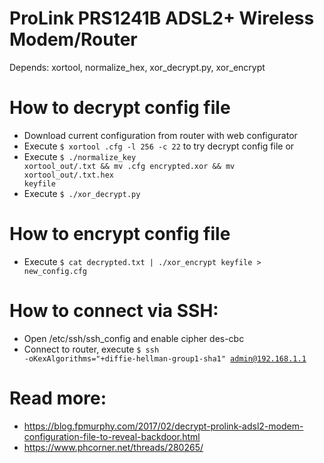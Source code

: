 # ProLink PRS1241B ADSL2+ Wireless Modem/Router
Depends: xortool, normalize_hex, xor_decrypt.py, xor_encrypt

# How to decrypt config file
- Download current configuration from router with web configurator
- Execute <code>$ xortool <MAC>.cfg -l 256 -c 22</code> to try decrypt config file
or
- Execute <code>$ ./normalize_key xortool_out/<?>.txt && mv <MAC>.cfg encrypted.xor && mv xortool_out/<?>.txt.hex keyfile</code>
- Execute <code>$ ./xor_decrypt.py</code>

# How to encrypt config file
- Execute <code>$ cat decrypted.txt | ./xor_encrypt keyfile > new_config.cfg</code>

# How to connect via SSH:
- Open /etc/ssh/ssh_config and enable cipher des-cbc
- Connect to router, execute <code>$ ssh -oKexAlgorithms="+diffie-hellman-group1-sha1" admin@192.168.1.1</code>

# Read more: 
- https://blog.fpmurphy.com/2017/02/decrypt-prolink-adsl2-modem-configuration-file-to-reveal-backdoor.html
- https://www.phcorner.net/threads/280265/
	
